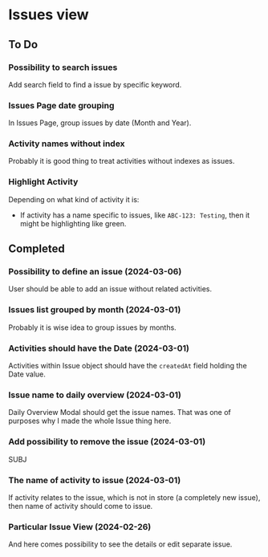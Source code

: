 # Issues view

## To Do

### Possibility to search issues

Add search field to find a issue by specific keyword.

### Issues Page date grouping

In Issues Page, group issues by date (Month and Year).

### Activity names without index

Probably it is good thing to treat activities without indexes as issues.

### Highlight Activity

Depending on what kind of activity it is:

- If activity has a name specific to issues, like `ABC-123: Testing`, then it might be highlighting like green.

## Completed

### Possibility to define an issue (2024-03-06)

User should be able to add an issue without related activities.

### Issues list grouped by month (2024-03-01)

Probably it is wise idea to group issues by months.

### Activities should have the Date (2024-03-01)

Activities within Issue object should have the `createdAt` field holding the Date value.

### Issue name to daily overview (2024-03-01)

Daily Overview Modal should get the issue names. That was one of purposes why I made the whole Issue thing here.

### Add possibility to remove the issue (2024-03-01)

SUBJ

### The name of activity to issue (2024-03-01)

If activity relates to the issue, which is not in store (a completely new issue), then name of activity should come to issue.

### Particular Issue View (2024-02-26)

And here comes possibility to see the details or edit separate issue. 


